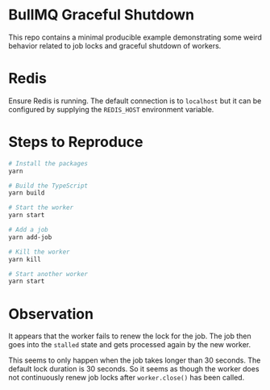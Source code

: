 # BullMQ Graceful Shutdown

This repo contains a minimal producible example demonstrating some weird behavior related to job locks and graceful shutdown of workers.

# Redis

Ensure Redis is running. The default connection is to `localhost` but it can be configured by supplying the `REDIS_HOST` environment variable.

# Steps to Reproduce

```sh
# Install the packages
yarn

# Build the TypeScript
yarn build

# Start the worker
yarn start

# Add a job
yarn add-job

# Kill the worker
yarn kill

# Start another worker
yarn start
```

# Observation

It appears that the worker fails to renew the lock for the job. The job then goes into the `stalled` state and gets processed again by the new worker.

This seems to only happen when the job takes longer than 30 seconds. The default lock duration is 30 seconds. So it seems as though the worker does not continuously renew job locks after `worker.close()` has been called.
